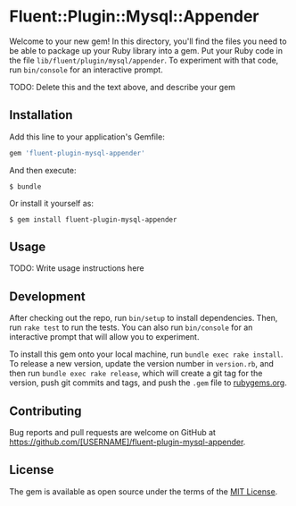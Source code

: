 # Fluent::Plugin::Mysql::Appender

Welcome to your new gem! In this directory, you'll find the files you need to be able to package up your Ruby library into a gem. Put your Ruby code in the file `lib/fluent/plugin/mysql/appender`. To experiment with that code, run `bin/console` for an interactive prompt.

TODO: Delete this and the text above, and describe your gem

## Installation

Add this line to your application's Gemfile:

```ruby
gem 'fluent-plugin-mysql-appender'
```

And then execute:

    $ bundle

Or install it yourself as:

    $ gem install fluent-plugin-mysql-appender

## Usage

TODO: Write usage instructions here

## Development

After checking out the repo, run `bin/setup` to install dependencies. Then, run `rake test` to run the tests. You can also run `bin/console` for an interactive prompt that will allow you to experiment.

To install this gem onto your local machine, run `bundle exec rake install`. To release a new version, update the version number in `version.rb`, and then run `bundle exec rake release`, which will create a git tag for the version, push git commits and tags, and push the `.gem` file to [rubygems.org](https://rubygems.org).

## Contributing

Bug reports and pull requests are welcome on GitHub at https://github.com/[USERNAME]/fluent-plugin-mysql-appender.


## License

The gem is available as open source under the terms of the [MIT License](http://opensource.org/licenses/MIT).

